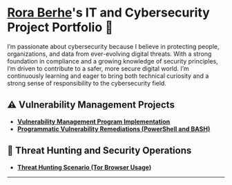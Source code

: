 # <a href="https://www.linkedin.com/in/https://www.linkedin.com/in/rewithrora//">Rora Berhe</a>'s IT and Cybersecurity Project Portfolio 🔐

I’m passionate about cybersecurity because I believe in protecting people, organizations, and data from ever-evolving digital threats. With a strong foundation in compliance and a growing knowledge of security principles, I’m driven to contribute to a safer, more secure digital world. I’m continuously learning and eager to bring both technical curiosity and a strong sense of responsibility to the cybersecurity field.

## ⚠️ Vulnerability Management Projects

- **[Vulnerability Management Program Implementation](https://github.com/rberhe/Vulnerability-Management-Program/tree/main)**
- **[Programmatic Vulnerability Remediations (PowerShell and BASH)](https://github.com/joshcybertest/programmatic-vulnerability-remediations)**

## 🚨 Threat Hunting and Security Operations

- **[Threat Hunting Scenario (Tor Browser Usage)]([https://github.com/rberhe/threat-hunting-scenario-tor](https://github.com/rberhe/Threat-Hunting-Seneario-TOR))**

<hr/>




<!--
<img width="35" alt="image" src="https://github.com/user-attachments/assets/2f41c7cd-5ea8-4475-b451-a37161b6c3fb"> 
<img width="35" alt="image" src="https://github.com/user-attachments/assets/77649969-9910-4994-8b96-74a116cfb2a8">
-->
